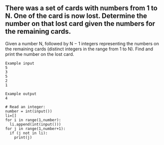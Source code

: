 ## There was a set of cards with numbers from 1 to N. One of the card is now lost. Determine the number on that lost card given the numbers for the remaining cards.

Given a number N, followed by N − 1 integers representing the numbers on the remaining cards (distinct integers in the range from 1 to N). Find and print the number on the lost card.
```
Example input
5
3
5
2
1

Example output
4
```
```
# Read an integer:
number = int(input())
li=[]
for i in range(1,number):
  li.append(int(input()))
for j in range(1,number+1):
  if (j not in li):
    print(j)
```
